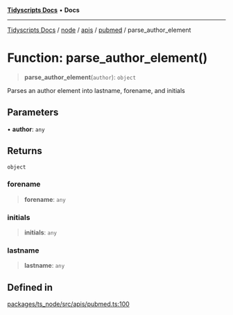 [**Tidyscripts Docs**](../../../../../../../README.md) • **Docs**

***

[Tidyscripts Docs](../../../../../../../globals.md) / [node](../../../../../README.md) / [apis](../../../README.md) / [pubmed](../README.md) / parse\_author\_element

# Function: parse\_author\_element()

> **parse\_author\_element**(`author`): `object`

Parses an author element into lastname, forename, and initials

## Parameters

• **author**: `any`

## Returns

`object`

### forename

> **forename**: `any`

### initials

> **initials**: `any`

### lastname

> **lastname**: `any`

## Defined in

[packages/ts\_node/src/apis/pubmed.ts:100](https://github.com/sheunaluko/tidyscripts/blob/master/packages/ts_node/src/apis/pubmed.ts#L100)

